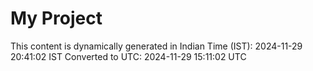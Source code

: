 # My Project

This content is dynamically generated in Indian Time (IST): 2024-11-29 20:41:02 IST
Converted to UTC: 2024-11-29 15:11:02 UTC
